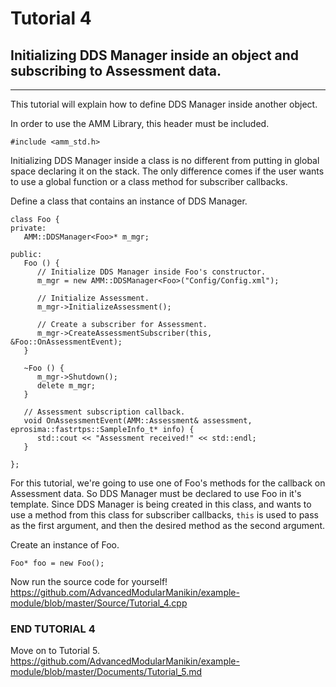 


# Tutorial 4
## Initializing DDS Manager inside an object and subscribing to Assessment data.

---

This tutorial will explain how to define DDS Manager inside another object.

In order to use the AMM Library, this header must be included.
```
#include <amm_std.h>
```


Initializing DDS Manager inside a class is no different from putting in global space declaring it on the stack. The only difference comes if the user wants to use a global function or a class method for subscriber callbacks.

Define a class that contains an instance of DDS Manager.
```
class Foo {
private:
   AMM::DDSManager<Foo>* m_mgr;

public:
   Foo () {
      // Initialize DDS Manager inside Foo's constructor.
      m_mgr = new AMM::DDSManager<Foo>("Config/Config.xml");

      // Initialize Assessment.
      m_mgr->InitializeAssessment();

      // Create a subscriber for Assessment.
      m_mgr->CreateAssessmentSubscriber(this, &Foo::OnAssessmentEvent);
   }

   ~Foo () {
      m_mgr->Shutdown();
      delete m_mgr;
   }

   // Assessment subscription callback.
   void OnAssessmentEvent(AMM::Assessment& assessment, eprosima::fastrtps::SampleInfo_t* info) {
      std::cout << "Assessment received!" << std::endl;
   }

};
```
For this tutorial, we're going to use one of Foo's methods for the callback on Assessment data. So DDS Manager must be declared to use Foo in it's template. Since DDS Manager is being created in this class, and wants to use a method from this class for subscriber callbacks, `this` is used to pass as the first argument, and then the desired method as the second argument.


Create an instance of Foo.
```
Foo* foo = new Foo();
```


Now run the source code for yourself!\
https://github.com/AdvancedModularManikin/example-module/blob/master/Source/Tutorial_4.cpp

### END TUTORIAL 4

Move on to Tutorial 5.\
https://github.com/AdvancedModularManikin/example-module/blob/master/Documents/Tutorial_5.md
